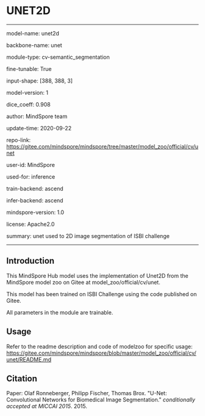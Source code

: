 # UNET2D

---

model-name: unet2d

backbone-name: unet

module-type: cv-semantic_segmentation

fine-tunable: True

input-shape: [388, 388, 3]

model-version: 1

dice_coeff: 0.908

author: MindSpore team

update-time: 2020-09-22

repo-link: <https://gitee.com/mindspore/mindspore/tree/master/model_zoo/official/cv/unet>

user-id: MindSpore

used-for: inference

train-backend: ascend

infer-backend: ascend

mindspore-version: 1.0

license: Apache2.0

summary: unet used to 2D image segmentation of ISBI challenge

---

## Introduction

This MindSpore Hub model uses the implementation of Unet2D from the MindSpore model zoo on Gitee at model_zoo/official/cv/unet.

This model has been trained on ISBI Challenge using the code published on Gitee.

All parameters in the module are trainable.

## Usage

Refer to the readme description and code of modelzoo for specific usage:
<https://gitee.com/mindspore/mindspore/blob/master/model_zoo/official/cv/unet/README.md>

## Citation

Paper: Olaf Ronneberger, Philipp Fischer, Thomas Brox. "U-Net: Convolutional Networks for Biomedical Image Segmentation." *conditionally accepted at MICCAI 2015*. 2015.
